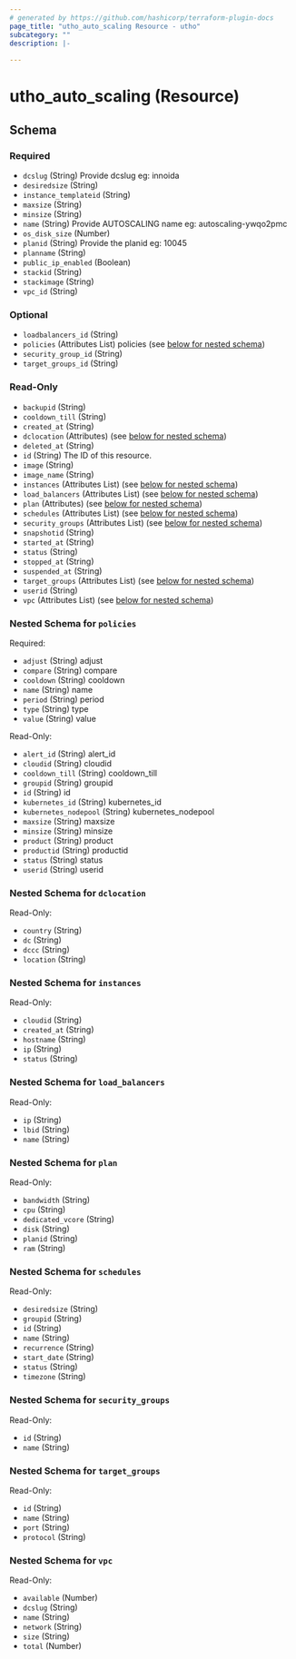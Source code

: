 ```yaml
---
# generated by https://github.com/hashicorp/terraform-plugin-docs
page_title: "utho_auto_scaling Resource - utho"
subcategory: ""
description: |-
  
---
```


# utho_auto_scaling (Resource)





<!-- schema generated by tfplugindocs -->
## Schema

### Required

- `dcslug` (String) Provide dcslug eg: innoida
- `desiredsize` (String)
- `instance_templateid` (String)
- `maxsize` (String)
- `minsize` (String)
- `name` (String) Provide AUTOSCALING name eg: autoscaling-ywqo2pmc
- `os_disk_size` (Number)
- `planid` (String) Provide the planid eg: 10045
- `planname` (String)
- `public_ip_enabled` (Boolean)
- `stackid` (String)
- `stackimage` (String)
- `vpc_id` (String)

### Optional

- `loadbalancers_id` (String)
- `policies` (Attributes List) policies (see [below for nested schema](#nestedatt--policies))
- `security_group_id` (String)
- `target_groups_id` (String)

### Read-Only

- `backupid` (String)
- `cooldown_till` (String)
- `created_at` (String)
- `dclocation` (Attributes) (see [below for nested schema](#nestedatt--dclocation))
- `deleted_at` (String)
- `id` (String) The ID of this resource.
- `image` (String)
- `image_name` (String)
- `instances` (Attributes List) (see [below for nested schema](#nestedatt--instances))
- `load_balancers` (Attributes List) (see [below for nested schema](#nestedatt--load_balancers))
- `plan` (Attributes) (see [below for nested schema](#nestedatt--plan))
- `schedules` (Attributes List) (see [below for nested schema](#nestedatt--schedules))
- `security_groups` (Attributes List) (see [below for nested schema](#nestedatt--security_groups))
- `snapshotid` (String)
- `started_at` (String)
- `status` (String)
- `stopped_at` (String)
- `suspended_at` (String)
- `target_groups` (Attributes List) (see [below for nested schema](#nestedatt--target_groups))
- `userid` (String)
- `vpc` (Attributes List) (see [below for nested schema](#nestedatt--vpc))

<a id="nestedatt--policies"></a>
### Nested Schema for `policies`

Required:

- `adjust` (String) adjust
- `compare` (String) compare
- `cooldown` (String) cooldown
- `name` (String) name
- `period` (String) period
- `type` (String) type
- `value` (String) value

Read-Only:

- `alert_id` (String) alert_id
- `cloudid` (String) cloudid
- `cooldown_till` (String) cooldown_till
- `groupid` (String) groupid
- `id` (String) id
- `kubernetes_id` (String) kubernetes_id
- `kubernetes_nodepool` (String) kubernetes_nodepool
- `maxsize` (String) maxsize
- `minsize` (String) minsize
- `product` (String) product
- `productid` (String) productid
- `status` (String) status
- `userid` (String) userid


<a id="nestedatt--dclocation"></a>
### Nested Schema for `dclocation`

Read-Only:

- `country` (String)
- `dc` (String)
- `dccc` (String)
- `location` (String)


<a id="nestedatt--instances"></a>
### Nested Schema for `instances`

Read-Only:

- `cloudid` (String)
- `created_at` (String)
- `hostname` (String)
- `ip` (String)
- `status` (String)


<a id="nestedatt--load_balancers"></a>
### Nested Schema for `load_balancers`

Read-Only:

- `ip` (String)
- `lbid` (String)
- `name` (String)


<a id="nestedatt--plan"></a>
### Nested Schema for `plan`

Read-Only:

- `bandwidth` (String)
- `cpu` (String)
- `dedicated_vcore` (String)
- `disk` (String)
- `planid` (String)
- `ram` (String)


<a id="nestedatt--schedules"></a>
### Nested Schema for `schedules`

Read-Only:

- `desiredsize` (String)
- `groupid` (String)
- `id` (String)
- `name` (String)
- `recurrence` (String)
- `start_date` (String)
- `status` (String)
- `timezone` (String)


<a id="nestedatt--security_groups"></a>
### Nested Schema for `security_groups`

Read-Only:

- `id` (String)
- `name` (String)


<a id="nestedatt--target_groups"></a>
### Nested Schema for `target_groups`

Read-Only:

- `id` (String)
- `name` (String)
- `port` (String)
- `protocol` (String)


<a id="nestedatt--vpc"></a>
### Nested Schema for `vpc`

Read-Only:

- `available` (Number)
- `dcslug` (String)
- `name` (String)
- `network` (String)
- `size` (String)
- `total` (Number)

